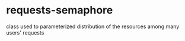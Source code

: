 # requests-semaphore
class used to parameterized distribution of the resources among many users' requests
